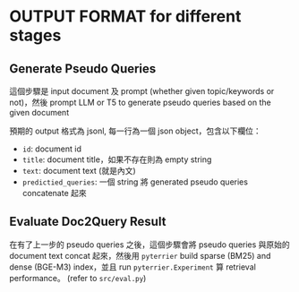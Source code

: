 # OUTPUT FORMAT for different stages

## Generate Pseudo Queries
這個步驟是 input document 及 prompt (whether given topic/keywords or not)，然後 prompt LLM or T5 to generate pseudo queries based on the given document

預期的 output 格式為 jsonl, 每一行為一個 json object，包含以下欄位：

- `id`: document id
- `title`: document title，如果不存在則為 empty string
- `text`: document text (就是內文)
- `predictied_queries`: 一個 string 將 generated pseudo queries concatenate 起來

## Evaluate Doc2Query Result
在有了上一步的 pseudo queries 之後，這個步驟會將 pseudo queries 與原始的 document text concat 起來，然後用 `pyterrier` build sparse (BM25) and dense (BGE-M3) index，並且 run `pyterrier.Experiment` 算 retrieval performance。 (refer to `src/eval.py`)

